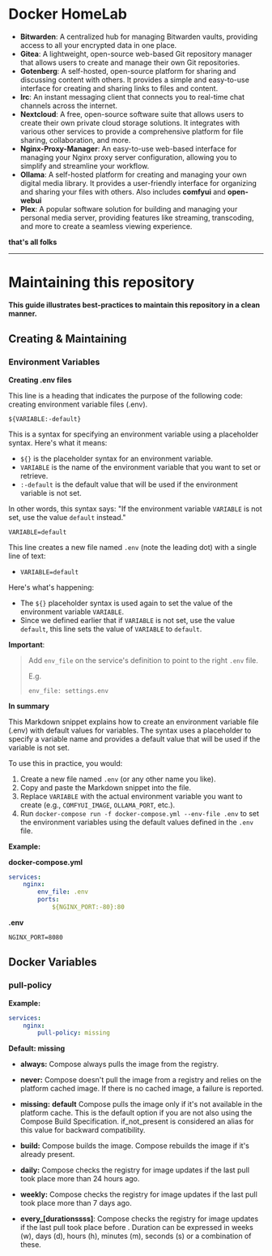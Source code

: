 # Docker HomeLab

* **Bitwarden**: A centralized hub for managing Bitwarden vaults, providing access to all your encrypted data in one place.
* **Gitea**: A lightweight, open-source web-based Git repository manager that allows users to create and manage their own Git repositories.
* **Gotenberg**: A self-hosted, open-source platform for sharing and discussing content with others. It provides a simple and easy-to-use interface for creating and sharing links to files and content.
* **Irc**: An instant messaging client that connects you to real-time chat channels across the internet.
* **Nextcloud**: A free, open-source software suite that allows users to create their own private cloud storage solutions. It integrates with various other services to provide a comprehensive platform for file sharing, collaboration, and more.
* **Nginx-Proxy-Manager**: An easy-to-use web-based interface for managing your Nginx proxy server configuration, allowing you to simplify and streamline your workflow.
* **Ollama**: A self-hosted platform for creating and managing your own digital media library. It provides a user-friendly interface for organizing and sharing your files with others. Also includes **comfyui** and **open-webui**
* **Plex**: A popular software solution for building and managing your personal media server, providing features like streaming, transcoding, and more to create a seamless viewing experience.


__that's all folks__

---

# Maintaining this repository

__**This guide illustrates best-practices to maintain this repository in a clean manner.**__

## Creating & Maintaining

### Environment Variables

**Creating .env files**

This line is a heading that indicates the purpose of the following code: creating environment variable files (.env).

```
${VARIABLE:-default}
```

This is a syntax for specifying an environment variable using a placeholder syntax. Here's what it means:

* `${}` is the placeholder syntax for an environment variable.
* `VARIABLE` is the name of the environment variable that you want to set or retrieve.
* `:-default` is the default value that will be used if the environment variable is not set.

In other words, this syntax says: "If the environment variable `VARIABLE` is not set, use the value `default` instead."

```env
VARIABLE=default
```

This line creates a new file named `.env` (note the leading dot) with a single line of text:

-  `VARIABLE=default`

Here's what's happening:

 - The `${}` placeholder syntax is used again to set the value of the environment variable `VARIABLE`.
 - Since we defined earlier that if `VARIABLE` is not set, use the value `default`, this line sets the value of `VARIABLE` to `default`.

**Important**: 

> Add `env_file` on the service's definition to point to the right `.env` file.
>
> E.g.
>
> `env_file: settings.env`

**In summary**

This Markdown snippet explains how to create an environment variable file (.env) with default values for variables. The syntax uses a placeholder to specify a variable name and provides a default value that will be used if the variable is not set.

To use this in practice, you would:

1. Create a new file named `.env` (or any other name you like).
2. Copy and paste the Markdown snippet into the file.
3. Replace `VARIABLE` with the actual environment variable you want to create (e.g., `COMFYUI_IMAGE`, `OLLAMA_PORT`, etc.).
4. Run `docker-compose run -f docker-compose.yml --env-file .env` to set the environment variables using the default values defined in the `.env` file.

**Example:**

__docker-compose.yml__
```yml
services:
    nginx:
        env_file: .env
        ports:
            ${NGINX_PORT:-80}:80
```

__.env__
```env
NGINX_PORT=8080
```

## Docker Variables
### pull-policy

**Example:**
```yml
services:
    nginx:
        pull-policy: missing
```

__Default: missing__

 - **always:** Compose always pulls the image from the registry.

 - **never:** Compose doesn't pull the image from a registry and relies on the platform cached image. If there is no cached image, a failure is reported.

 - **missing:** __default__ Compose pulls the image only if it's not available in the platform cache. This is the default option if you are not also using the Compose Build Specification. if_not_present is considered an alias for this value for backward compatibility.

 - **build:** Compose builds the image. Compose rebuilds the image if it's already present.
 - **daily:** Compose checks the registry for image updates if the last pull took place more than 24 hours ago.

 - **weekly:** Compose checks the registry for image updates if the last pull took place more than 7 days ago.
 
 - **every_**__[durationssss]__: Compose checks the registry for image updates if the last pull took place before <duration>. Duration can be expressed in weeks (w), days (d), hours (h), minutes (m), seconds (s) or a combination of these.
